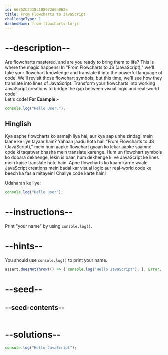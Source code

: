 ```yaml
---
id: 66352b2418c108072d0a062e
title: From Flowcharts to JavaScript
challengeType: 1
dashedName: from-flowcharts-to-js
---
```


# --description--

Are flowcharts mastered, and are you ready to bring them to life?  This is where the magic happens!  In "From Flowcharts to JS (JavaScript)," we'll take your flowchart knowledge and translate it into the powerful language of code.  We'll revisit those flowchart symbols, but this time, we'll see how they translate into lines of JavaScript. Transform your flowcharts into working JavaScript creations to bridge the gap between visual logic and real-world code!  
Let's code!
**For Example:-**

```js
console.log("Hello User.");
```

<h2>Hinglish</h2>
Kya aapne flowcharts ko samajh liya hai, aur kya aap unhe zindagi mein laane ke liye tayaar hain? Yahaan jaadu hota hai! "From Flowcharts to JS (JavaScript)," mein hum aapke flowchart gyaan ko lekar aapke saamne code ki taqatwar bhasha mein translate karenge. Hum un flowchart symbols ko dobara dekhenge, lekin is baar, hum dekhenge ki ve JavaScript ke lines mein kaise translate hote hain. Apne flowcharts ko kaam karne waale JavaScript creations mein badal kar visual logic aur real-world code ke beech ka fasla mitayein!  
Chaliye code karte hain!

Udaharan ke liye:

```js
console.log("Hello user");
```

# --instructions--

Print "your name" by using `console.log()`.

# --hints--

You should use `console.log()` to print your name.

```js
assert.doesNotThrow(() => { console.log("Hello JavaScript"); }, Error, "Expected 'Hello JavaScript' to be printed.");
```

# --seed--
## --seed-contents--

```js

```

# --solutions--

```js
console.log("Hello JavaScript");

```
